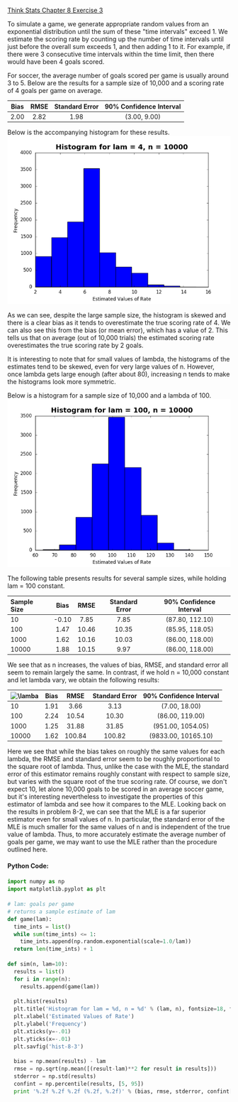 [Think Stats Chapter 8 Exercise 3](http://greenteapress.com/thinkstats2/html/thinkstats2009.html#toc77)

To simulate a game, we generate appropriate random values from an exponential distribution until the sum of these "time intervals" exceed 1. We estimate the scoring rate by counting up the number of time intervals until just before the overall sum exceeds 1, and then adding 1 to it. For example, if there were 3 consecutive time intervals within the time limit, then there would have been 4 goals scored.

For soccer, the average number of goals scored per game is usually around 3 to 5. Below are the results for a sample size of 10,000 and a scoring rate of 4 goals per game on average.

|Bias|RMSE|Standard Error|90% Confidence Interval|
|:---:|:---:|:---:|:---:|
|2.00|2.82|1.98|(3.00, 9.00)|

Below is the accompanying histogram for these results.
![alt-text](https://github.com/a3huang/dsp/blob/master/img/hist-8-3.png)

As we can see, despite the large sample size, the histogram is skewed and there is a clear bias as it tends to overestimate the true scoring rate of 4. We can also see this from the bias (or mean error), which has a value of 2. This tells us that on average (out of 10,000 trials) the estimated scoring rate overestimates the true scoring rate by 2 goals.

It is interesting to note that for small values of lambda, the histograms of the estimates tend to be skewed, even for very large values of n. However, once lambda gets large enough (after about 80), increasing n tends to make the histograms look more symmetric.

Below is a histogram for a sample size of 10,000 and a lambda of 100.
![alt-text](https://github.com/a3huang/dsp/blob/master/img/hist2-8-3.png)

The following table presents results for several sample sizes, while holding lam = 100 constant.

|Sample Size|Bias|RMSE|Standard Error|90% Confidence Interval|
|:---|:---:|:---:|:---:|:---:|
|10|-0.10|7.85|7.85|(87.80, 112.10)|
|100|1.47|10.46|10.35|(85.95, 118.05)|
|1000|1.62|10.16|10.03|(86.00, 118.00)|
|10000|1.88|10.15|9.97|(86.00, 118.00)|

We see that as n increases, the values of bias, RMSE, and standard error all seem to remain largely the same. In contrast, if we hold n = 10,000 constant and let lambda vary, we obtain the following results:

|<img src="http://latex.codecogs.com/svg.latex?\lamba" title="\lamba" />|Bias|RMSE|Standard Error|90% Confidence Interval|
|:---|:---:|:---:|:---:|:---:|
|10|1.91|3.66|3.13|(7.00, 18.00)|
|100|2.24|10.54|10.30|(86.00, 119.00)|
|1000|1.25|31.88|31.85|(951.00, 1054.05)|
|10000|1.62|100.84|100.82|(9833.00, 10165.10)|

Here we see that while the bias takes on roughly the same values for each lambda, the RMSE and standard error seem to be roughly proportional to the square root of lambda. Thus, unlike the case with the MLE, the standard error of this estimator remains roughly constant with respect to sample size, but varies with the square root of the true scoring rate. Of course, we don't expect 10, let alone 10,000 goals to be scored in an average soccer game, but it's interesting nevertheless to investigate the properties of this estimator of lambda and see how it compares to the MLE. Looking back on the results in problem 8-2, we can see that the MLE is a far superior estimator even for small values of n. In particular, the standard error of the MLE is much smaller for the same values of n and is independent of the true value of lambda. Thus, to more accurately estimate the average number of goals per game, we may want to use the MLE rather than the procedure outlined here.

#### Python Code:
```python
import numpy as np
import matplotlib.pyplot as plt

# lam: goals per game                                       
# returns a sample estimate of lam
def game(lam):
  time_ints = list()
  while sum(time_ints) <= 1:
    time_ints.append(np.random.exponential(scale=1.0/lam))
  return len(time_ints) + 1

def sim(n, lam=10):
  results = list()
  for i in range(n):
    results.append(game(lam))
  
  plt.hist(results)
  plt.title('Histogram for lam = %d, n = %d' % (lam, n), fontsize=18, fontweight='bold', y=1.01)
  plt.xlabel('Estimated Values of Rate')
  plt.ylabel('Frequency')
  plt.xticks(y=-.01)
  plt.yticks(x=-.01)
  plt.savfig('hist-8-3')
  
  bias = np.mean(results) - lam
  rmse = np.sqrt(np.mean([(result-lam)**2 for result in results]))
  stderror = np.std(results)
  confint = np.percentile(results, [5, 95])
  print '%.2f %.2f %.2f (%.2f, %.2f)' % (bias, rmse, stderror, confint[0], confint[1])
```
